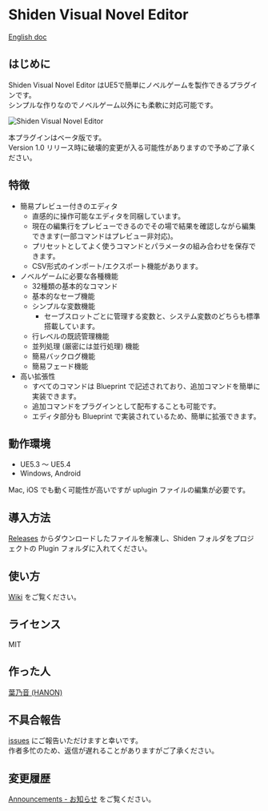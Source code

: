 # Shiden Visual Novel Editor

[English doc](https://github.com/HANON-games/Shiden/blob/main/README_en.md)

## はじめに

Shiden Visual Novel Editor はUE5で簡単にノベルゲームを製作できるプラグインです。<br>
シンプルな作りなのでノベルゲーム以外にも柔軟に対応可能です。

![Shiden Visual Novel Editor](https://github.com/user-attachments/assets/4700a131-c693-4bf8-af7c-b507110794a9)

本プラグインはベータ版です。<br>
Version 1.0 リリース時に破壊的変更が入る可能性がありますので予めご了承ください。

## 特徴

- 簡易プレビュー付きのエディタ
    - 直感的に操作可能なエディタを同梱しています。
    - 現在の編集行をプレビューできるのでその場で結果を確認しながら編集できます(一部コマンドはプレビュー非対応)。
    - プリセットとしてよく使うコマンドとパラメータの組み合わせを保存できます。
    - CSV形式のインポート/エクスポート機能があります。
- ノベルゲームに必要な各種機能
    - 32種類の基本的なコマンド
    - 基本的なセーブ機能
    - シンプルな変数機能
        - セーブスロットごとに管理する変数と、システム変数のどちらも標準搭載しています。
    - 行レベルの既読管理機能
    - 並列処理 (厳密には並行処理) 機能
    - 簡易バックログ機能
    - 簡易フェード機能
- 高い拡張性
    - すべてのコマンドは Blueprint で記述されており、追加コマンドを簡単に実装できます。
    - 追加コマンドをプラグインとして配布することも可能です。
    - エディタ部分も Blueprint で実装されているため、簡単に拡張できます。

## 動作環境

- UE5.3 ～ UE5.4
- Windows, Android

Mac, iOS でも動く可能性が高いですが uplugin ファイルの編集が必要です。

## 導入方法

[Releases](https://github.com/HANON-games/Shiden/releases/latest) からダウンロードしたファイルを解凍し、Shiden フォルダをプロジェクトの Plugin フォルダに入れてください。

## 使い方

[Wiki](https://github.com/HANON-games/Shiden/wiki) をご覧ください。

## ライセンス

MIT

## 作った人

[葉乃音 (HANON)](https://twitter.com/HanonHeartKnows)

## 不具合報告

[issues](https://github.com/HANON-games/Shiden/issues) にご報告いただけますと幸いです。<br>
作者多忙のため、返信が遅れることがありますがご了承ください。

## 変更履歴

[Announcements - お知らせ](https://github.com/HANON-games/Shiden/discussions/categories/announcements-%E3%81%8A%E7%9F%A5%E3%82%89%E3%81%9B) をご覧ください。
